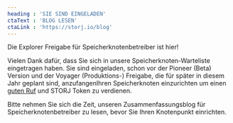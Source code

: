 ```yaml
---
heading : 'SIE SIND EINGELADEN'
ctaText : 'BLOG LESEN'
ctaLink : 'https://storj.io/blog'
---
```


<p>Die Explorer Freigabe für Speicherknotenbetreiber ist hier!</p>

<p>Vielen Dank dafür, dass Sie sich in unsere Speicherknoten-Warteliste eingetragen haben. Sie sind eingeladen, schon vor der Pioneer (Beta) Version und der Voyager (Produktions-) Freigabe, die für später in diesem Jahr geplant sind, anzufangenIhren Speicherknoten einzurichten um einen <a href="https://storj.io/blog/2019/01/reputation-matters-when-it-comes-to-storage-nodes/">guten Ruf</a> und STORJ Token zu verdienen.</p>

<p>Bitte nehmen Sie sich die Zeit, unseren Zusammenfassungsblog für Speicherknotenbetreiber zu lesen, bevor Sie Ihren Knotenpunkt einrichten.</p>
